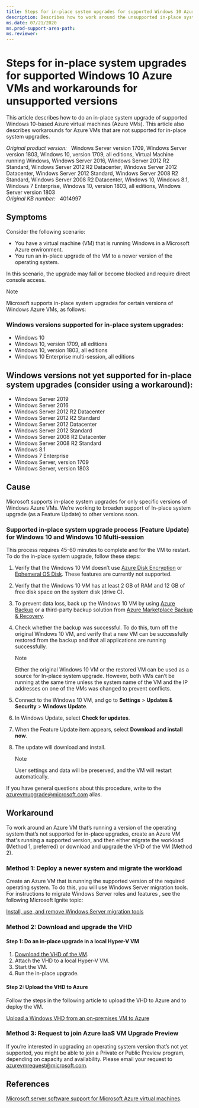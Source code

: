 ```yaml
---
title: Steps for in-place system upgrades for supported Windows 10 Azure VMs and workarounds for unsupported versions
description: Describes how to work around the unsupported in-place system upgrade on a Windows Azure VM.
ms.date: 07/21/2020
ms.prod-support-area-path: 
ms.reviewer: 
---
```

# Steps for in-place system upgrades for supported Windows 10 Azure VMs and workarounds for unsupported versions

This article describes how to do an in-place system upgrade of supported Windows 10-based Azure virtual machines (Azure VMs). This article also describes workarounds for Azure VMs that are not supported for in-place system upgrades.

_Original product version:_ &nbsp; Windows Server version 1709, Windows Server version 1803, Windows 10, version 1709, all editions, Virtual Machine running Windows, Windows Server 2016, Windows Server 2012 R2 Standard, Windows Server 2012 R2 Datacenter, Windows Server 2012 Datacenter, Windows Server 2012 Standard, Windows Server 2008 R2 Standard, Windows Server 2008 R2 Datacenter, Windows 10, Windows 8.1, Windows 7 Enterprise, Windows 10, version 1803, all editions, Windows Server version 1803  
_Original KB number:_ &nbsp; 4014997

## Symptoms

Consider the following scenario:

- You have a virtual machine (VM) that is running Windows in a Microsoft Azure environment.
- You run an in-place upgrade of the VM to a newer version of the operating system.

 In this scenario, the upgrade may fail or become blocked and require direct console access.

> [!NOTE]
> Microsoft supports in-place system upgrades for certain versions of Windows Azure VMs, as follows:

### Windows versions supported for in-place system upgrades:

- Windows 10
- Windows 10, version 1709, all editions
- Windows 10, version 1803, all editions
- Windows 10 Enterprise multi-session, all editions

## Windows versions not yet supported for in-place system upgrades (consider using a workaround):

- Windows Server 2019
- Windows Server 2016
- Windows Server 2012 R2 Datacenter
- Windows Server 2012 R2 Standard
- Windows Server 2012 Datacenter
- Windows Server 2012 Standard
- Windows Server 2008 R2 Datacenter
- Windows Server 2008 R2 Standard
- Windows 8.1
- Windows 7 Enterprise
- Windows Server, version 1709
- Windows Server, version 1803

## Cause

Microsoft supports in-place system upgrades for only specific versions of Windows Azure VMs. We’re working to broaden support of In-place system upgrade (as a Feature Update) to other versions soon.

### Supported in-place system upgrade process (Feature Update) for Windows 10 and Windows 10 Multi-session

This process requires 45-60 minutes to complete and for the VM to restart. To do the in-place system upgrade, follow these steps:

1. Verify that the Windows 10 VM doesn’t use [Azure Disk Encryption](https://docs.microsoft.com/azure/virtual-machines/windows/disk-encryption-overview) or [Ephemeral OS Disk](https://docs.microsoft.com/azure/virtual-machines/ephemeral-os-disks). These features are currently not supported.
2. Verify that the Windows 10 VM has at least 2 GB of RAM and 12 GB of free disk space on the system disk (drive C).
3. To prevent data loss, back up the Windows 10 VM by using [Azure Backup](https://docs.microsoft.com/azure/backup/) or a third-party backup solution from [Azure Marketplace Backup & Recovery](https://azuremarketplace.microsoft.com/marketplace/apps?search=Backup%20%26%20Recovery&page=1).
4. Check whether the backup was successful. To do this, turn off the original Windows 10 VM, and verify that a new VM can be successfully restored from the backup and that all applications are running successfully.

   > [!NOTE]
   > Either the original Windows 10 VM or the restored VM can be used as a source for In-place system upgrade. However, both VMs can’t be running at the same time unless the system name of the VM and the IP addresses on one of the VMs was changed to prevent conflicts.

5. Connect to the Windows 10 VM, and go to **Settings** > **Updates & Security** > **Windows Update**.
6. In Windows Update, select **Check for updates**.
7. When the Feature Update item appears, select **Download and install now**.
8. The update will download and install.

   > [!NOTE]
   > User settings and data will be preserved, and the VM will restart automatically.

If you have general questions about this procedure, write to the [azurevmupgrade@microsoft.com](mailto:azurevmupgrade@microsoft.com) alias.

## Workaround

To work around an Azure VM that’s running a version of the operating system that’s not supported for in-place upgrades, create an Azure VM that's running a supported version, and then either migrate the workload (Method 1, preferred) or download and upgrade the VHD of the VM (Method 2).

### Method 1: Deploy a newer system and migrate the workload

Create an Azure VM that is running the supported version of the required operating system. To do this, you will use Windows Server migration tools. For instructions to migrate Windows Server roles and features , see the following Microsoft Ignite topic:

[Install, use, and remove Windows Server migration tools](https://docs.microsoft.com/previous-versions/windows/it-pro/windows-server-2012-R2-and-2012/jj134202(v=ws.11)?redirectedfrom=MSDN)

### Method 2: Download and upgrade the VHD  

#### Step 1: Do an in-place upgrade in a local Hyper-V VM

1. [Download the VHD of the VM](https://docs.microsoft.com/azure/virtual-machines/windows/download-vhd).
1. Attach the VHD to a local Hyper-V VM.
1. Start the VM.
1. Run the in-place upgrade.

#### Step 2: Upload the VHD to Azure

Follow the steps in the following article to upload the VHD to Azure and to deploy the VM.

[Upload a Windows VHD from an on-premises VM to Azure](https://docs.microsoft.com/azure/virtual-machines/windows/upload-image)

### Method 3: Request to join Azure IaaS VM Upgrade Preview

If you’re interested in upgrading an operating system version that’s not yet supported, you might be able to join a Private or Public Preview program, depending on capacity and availability. Please email your request to [azurevmrequest@microsoft.com](mailto:azurevmrequest@microsoft.com).

## References

[Microsoft server software support for Microsoft Azure virtual machines](https://support.microsoft.com/help/2721672).